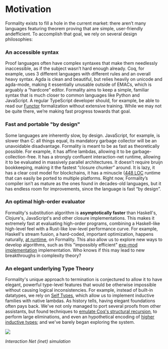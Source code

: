 # Motivation

Formality exists to fill a hole in the current market: there aren’t many languages featuring theorem proving that are simple, user-friendly andefficient. To accomplish that goal, we rely on several design philosophies:

### An accessible syntax

Proof languages often have complex syntaxes that make them needlessly inaccessible, as if the subject wasn’t hard enough already. Coq, for example, uses 3 different languages with different rules and an overall heavy syntax. Agda is clean and beautiful, but relies heavily on unicode and agda-mode, making it essentially unusable outside of EMACs, which is arguably a “hardcore” editor. Formality aims to keep a simple, familiar syntax that is much closer to common languages like Python and JavaScript. A regular TypeScript developer should, for example, be able to read our [Functor](https://github.com/moonad/Formality-Base/blob/master/Control.Functor.fm) formalization without extensive training. While we may not be quite there, we’re making fast progress towards that goal.

### Fast and portable "by design"

 Some languages are inherently slow, by design. JavaScript, for example, is slower than C: all things equal, its mandatory garbage collector will be an unavoidable disadvantage. Formality is meant to be as fast as theoretically possible. For example, it has affine lambdas, allowing it to be garbage-collection-free. It has a strongly confluent interaction-net runtime, allowing it to be evaluated in massively parallel architectures. It doesn’t require bruijn bookkeeping, making it the fastest “closure chunker” around. It is lazy, it has a clear cost model for blockchains, it has a minuscle ([448 LOC](https://github.com/moonad/Formality/blob/master/src/fm-net.js) runtime that can easily be ported to multiple platforms. Right now, Formality’s compiler isn’t as mature as the ones found in decades-old languages, but it has endless room for improvements, since the language is fast “by design”.

### An optimal high-order evaluator

Formality's substitution algorithm is **asymptotically faster** than Haskell's, Clojure's, JavaScript's and other closure implementations. This makes it extremely fast at evaluating high-order programs, combining a Haskell-like high-level feel with a Rust-like low-level performance curve. For example, Haskell's stream fusion, a hard-coded, important optimization, happens naturally, [at runtime](https://medium.com/@maiavictor/solving-the-mystery-behind-abstract-algorithms-magical-optimizations-144225164b07), on Formality. This also allow us to explore new ways to develop algorithms, such as this "impossibly efficient" [exp-mod implementation](https://medium.com/@maiavictor/calling-a-function-a-googol-times-53933c072e3a) implementation. Who knows if this may lead to new breakthroughs in complexity theory?

### An elegant underlying Type Theory

Formality's unique approach to termination is conjectured to allow it to have elegant, powerful type-level features that would be otherwise impossible without causing logical inconsistencies. For example, instead of built-in datatypes, we rely on [Self Types](https://www.semanticscholar.org/paper/Self-Types-for-Dependently-Typed-Lambda-Encodings-Fu-Stump/652f673e13b889e0fd7adbd480c2fdf290621f66), which allow us to implement inductive families with native lambdas. As history tells, having elegant foundations often pays back. We've not only managed to port several proofs from other assistants, but found techniques to [emulate Coq's structural recursion](https://github.com/moonad/Formality-Base/commit/b777d806c6fa37f2ce306fbe87b3ed267152b90c), to perform large eliminations, and even an hypothetical encoding of [higher inductive types](https://github.com/moonad/Formality-Base/blob/master/Example.HigherInductiveType.fm); and we've barely began exploring the system.

![](https://github.com/moonad/formality/raw/master/archive/images/inet-simulation.gif)

*Interaction Net (inet) simulation*
